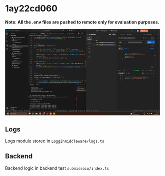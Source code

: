 # 1ay22cd060
**Note: All the .env files are pushed to remote only for evaluation purposes.**

<img src="codebase.png">

## Logs
Logs module stored in ```Logginmiddleware/logs.ts```

## Backend
Backend logic in backend test ```submissoin/index.ts```
